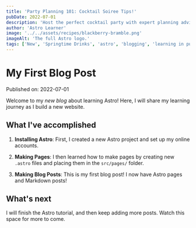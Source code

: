 ```yaml
---
title: 'Party Planning 101: Cocktail Soiree Tips!'
pubDate: 2022-07-01
description: 'Host the perfect cocktail party with expert planning advice.'
author: 'Astro Learner'
image: '../../assets/recipes/blackberry-bramble.png'
imageAlt: 'The full Astro logo.'
tags: ['New', 'Springtime Drinks', 'astro', 'blogging', 'learning in public']
---
```


# My First Blog Post

Published on: 2022-07-01

Welcome to my _new blog_ about learning Astro! Here, I will share my learning journey as I build a new website.

## What I've accomplished

1. **Installing Astro**: First, I created a new Astro project and set up my online accounts.

2. **Making Pages**: I then learned how to make pages by creating new `.astro` files and placing them in the `src/pages/` folder.

3. **Making Blog Posts**: This is my first blog post! I now have Astro pages and Markdown posts!

## What's next

I will finish the Astro tutorial, and then keep adding more posts. Watch this space for more to come.
